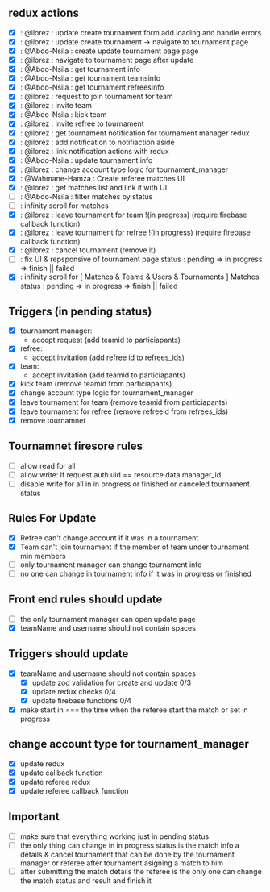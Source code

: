 ## redux actions

- [x] : @ilorez : update create tournament form add loading and handle errors
- [x] : @ilorez : update create tournament -> navigate to tournament page
- [x] : @Abdo-Nsila : create update tournament page page
- [x] : @ilorez : navigate to tournament page after update
- [x] : @Abdo-Nsila : get tournament info
- [x] : @Abdo-Nsila : get tournament teamsinfo
- [x] : @Abdo-Nsila : get tournament refreesinfo
- [x] : @ilorez : request to join tournament for team
- [x] : @ilorez : invite team
- [x] : @Abdo-Nsila : kick team
- [x] : @ilorez : invite refree to tournament
- [x] : @ilorez : get tournament notification for tournament manager redux
- [x] : @ilorez : add notification to notifiaction aside
- [x] : @ilorez : link notification actions with redux
- [x] : @Abdo-Nsila : update tournament info
- [x] : @ilorez : change account type logic for tournament_manager
- [x] : @Wahmane-Hamza : Create referee matches UI
- [x] : @ilorez : get matches list and link it with UI
- [ ] : @Abdo-Nsila : filter matches by status
- [ ] : infinity scroll for matches
- [x] : @ilorez : leave tournament for team !(in progress) (require firebase callback function)
- [x] : @ilorez : leave tournament for refree !(in progress) (require firebase callback function)
- [x] : @ilorez : cancel tournament (remove it)
- [ ] : fix UI & repsponsive of tournament page
      status : pending => in progress => finish || failed 
- [x] : infinity scroll for  [ Matches & Teams & Users & Tournaments ]
      Matches status : pending => in progress => finish || failed

## Triggers (in pending status)

- [x] tournament manager:
  - accept request (add teamid to particiapants)
- [x] refree:
  - accept invitation (add refree id to refrees_ids)
- [x] team:
  - accept invitation (add teamid to particiapants)
- [x] kick team (remove teamid from particiapants)
- [x] change account type logic for tournament_manager
- [x] leave tournament for team (remove teamid from particiapants)
- [x] leave tournament for refree (remove refreeid from refrees_ids)
- [x] remove tournamnet

## Tournamnet firesore rules

- [ ] allow read for all
- [ ] allow write: if request.auth.uid == resource.data.manager_id
- [ ] disable write for all in in progress or finished or canceled tournament status

## Rules For Update

- [x] Refree can't change account if it was in a tournament
- [x] Team can't join tournament if the member of team under tournament min members
- [ ] only tournament manager can change tournament info
- [ ] no one can change in tournament info if it was in progress or finished

## Front end rules should update

- [ ] the only tournament manager can open update page
- [x] teamName and username should not contain spaces

## Triggers should update

- [x] teamName and username should not contain spaces
  - [x] update zod validation for create and update 0/3
  - [x] update redux checks 0/4
  - [x] update firebase functions 0/4
- [x] make start in === the time when the referee start the match or set in progress

## change account type for tournament_manager

- [x] update redux
- [x] update callback function
- [x] update referee redux
- [x] update referee callback function

## Important

- [ ] make sure that everything working just in pending status
- [ ] the only thing can change in in progress status is the match info a details & cancel tournament that can be done by the tournament manager or referee after tournament asigning a match to him
- [ ] after submitting the match details the referee is the only one can change the match status and result and finish it
